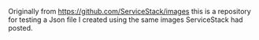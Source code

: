 Originally from https://github.com/ServiceStack/images this is a repository for testing a Json file I created using the same images ServiceStack had posted. 
